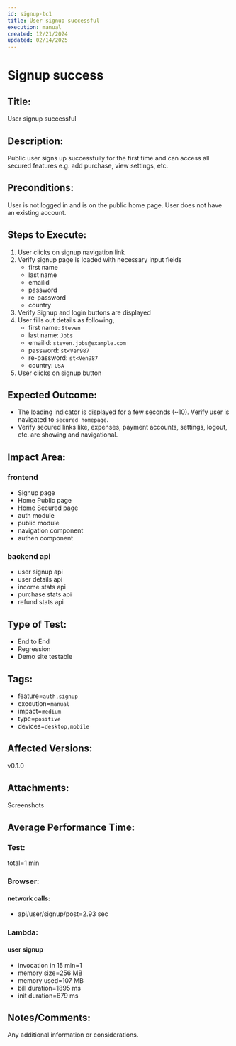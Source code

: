 ```yaml
---
id: signup-tc1
title: User signup successful
execution: manual
created: 12/21/2024
updated: 02/14/2025
---
```


# Signup success

## Title:

User signup successful

## Description:

Public user signs up successfully for the first time and can access all secured features e.g. add purchase, view settings, etc.

## Preconditions:

User is not logged in and is on the public home page. User does not have an existing account.

## Steps to Execute:

1. User clicks on signup navigation link
2. Verify signup page is loaded with necessary input fields
   - first name
   - last name
   - emailid
   - password
   - re-password
   - country
3. Verify Signup and login buttons are displayed
4. User fills out details as following,
   - first name: `Steven`
   - last name: `Jobs`
   - emailId: `steven.jobs@example.com`
   - password: `st<Ven987`
   - re-password: `st<Ven987`
   - country: `USA`
5. User clicks on signup button

## Expected Outcome:

- The loading indicator is displayed for a few seconds (~10). Verify user is navigated to `secured homepage`.
- Verify secured links like, expenses, payment accounts, settings, logout, etc. are showing and navigational.

## Impact Area:

### frontend

- Signup page
- Home Public page
- Home Secured page
- auth module
- public module
- navigation component
- authen component

### backend api

- user signup api
- user details api
- income stats api
- purchase stats api
- refund stats api

## Type of Test:

- End to End
- Regression
- Demo site testable

## Tags:

- feature=`auth,signup`
- execution=`manual`
- impact=`medium`
- type=`positive`
- devices=`desktop,mobile`

## Affected Versions:

v0.1.0

## Attachments:

Screenshots

## Average Performance Time:

### Test:

total=1 min

### Browser:

#### network calls:

- api/user/signup/post=2.93 sec

### Lambda:

#### user signup

- invocation in 15 min=1
- memory size=256 MB
- memory used=107 MB
- bill duration=1895 ms
- init duration=679 ms

## Notes/Comments:

Any additional information or considerations.
